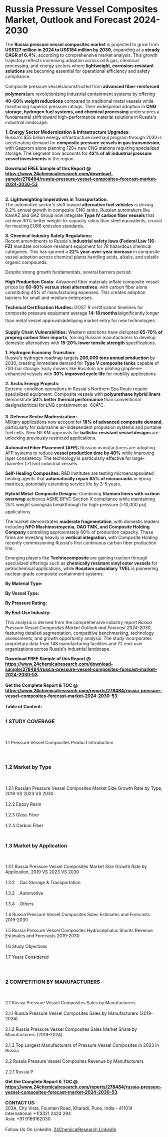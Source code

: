 <h1>Russia Pressure Vessel Composites Market, Outlook and Forecast 2024-2030</h1><p>The <strong>Russia pressure vessel composites market</strong> is projected to grow from <strong>US$127 million in 2024 to US$184 million by 2030</strong>, expanding at a <strong>steady CAGR of 6.4%</strong>, according to comprehensive market analysis. This growth trajectory reflects increasing adoption across oil &amp; gas, chemical processing, and energy sectors where <strong>lightweight, corrosion-resistant solutions</strong> are becoming essential for operational efficiency and safety compliance.</p><p>Composite pressure vesselsâconstructed from <strong>advanced fiber-reinforced polymers</strong>âare revolutionizing industrial containment systems by offering <strong>40-60% weight reductions</strong> compared to traditional metal vessels while maintaining superior pressure ratings. Their widespread adoption in <strong>CNG storage, hydrogen fuel systems, and chemical processing</strong> underscores a fundamental shift toward high-performance material solutions in Russia's industrial landscape.</p><p><strong>1. Energy Sector Modernization &amp; Infrastructure Upgrades:</strong><br>
Russia's $55 billion energy infrastructure overhaul program through 2030 is accelerating demand for <strong>composite pressure vessels in gas transmission</strong>, with Gazprom alone planning 120+ new CNG stations requiring specialized storage. The segment now accounts for <strong>42% of all industrial pressure vessel investments</strong> in the region.</p><div><b>Download FREE Sample of this Report @ 
            <a href="https://www.24chemicalresearch.com/download-sample/278484/russia-pressure-vessel-composites-forecast-market-2024-2030-53">
            https://www.24chemicalresearch.com/download-sample/278484/russia-pressure-vessel-composites-forecast-market-2024-2030-53</a></b></div><br><p><strong>2. Lightweighting Imperatives in Transportation:</strong><br>
The automotive sector's shift toward <strong>alternative fuel vehicles</strong> is driving 8.2% annual growth in composite CNG tanks. Russian automakers like KamAZ and GAZ Group now integrate <strong>Type IV carbon fiber vessels</strong> that achieve 30% better weight-to-capacity ratios than steel equivalents, crucial for meeting EUR6 emission standards.</p><p><strong>3. Chemical Industry Safety Regulations:</strong><br>
Recent amendments to Russia's <strong>industrial safety laws (Federal Law 116-FZ)</strong> mandate corrosion-resistant equipment for 78 hazardous chemical categories. This has spurred a <strong>22% year-over-year increase</strong> in composite vessel adoption across chemical plants handling acids, alkalis, and volatile organic compounds.</p><p>Despite strong growth fundamentals, several barriers persist:</p><p><strong>High Production Costs:</strong> Advanced fiber materials inflate composite vessel prices by <strong>60-80% versus steel alternatives</strong>, with carbon fiber alone constituting 45% of manufacturing expenses. This creates adoption barriers for small and medium enterprises.</p><p><strong>Technical Certification Hurdles:</strong> GOST R certification timelines for composite pressure equipment average <strong>14-18 months</strong>âsignificantly longer than metal vessel approvalsâdelaying market entry for new technologies.</p><p><strong>Supply Chain Vulnerabilities:</strong> Western sanctions have disrupted <strong>65-70% of prepreg carbon fiber imports</strong>, forcing Russian manufacturers to develop domestic alternatives with <strong>15-20% lower tensile strength</strong> specifications.</p><p><strong>1. Hydrogen Economy Transition:</strong><br>
Russia's hydrogen roadmap targets <strong>200,000 tons annual production</strong> by 2030, creating immediate demand for <strong>Type V composite tanks</strong> capable of 700-bar storage. Early movers like Rosatom are piloting graphene-enhanced vessels with <strong>30% improved cycle life</strong> for mobility applications.</p><p><strong>2. Arctic Energy Projects:</strong><br>
Extreme-condition operations in Russia's Northern Sea Route require specialized equipment. Composite vessels with <strong>polyurethane hybrid liners</strong> demonstrate <strong>50% better thermal performance</strong> than conventional designsâcritical for LNG containment at -60Â°C.</p><p><strong>3. Defense Sector Modernization:</strong><br>
Military applications now account for <strong>18% of advanced composite demand</strong>, particularly for submarine air-independent propulsion systems and portable fuel cells. New NII KM approvals for <strong>ballistic-resistant vessel designs</strong> are unlocking previously restricted applications.</p><p><strong>Automated Fiber Placement (AFP):</strong> Russian manufacturers are adopting AFP systems to reduce <strong>vessel production time by 40%</strong> while improving layer consistency. The technology is particularly effective for large-diameter (&gt;1.5m) industrial vessels.</p><p><strong>Self-Healing Composites:</strong> R&amp;D institutes are testing microencapsulated healing agents that <strong>automatically repair 85% of microcracks</strong> in epoxy matrices, potentially extending service life by 3-5 years.</p><p><strong>Hybrid Metal-Composite Designs:</strong> Combining <strong>titanium liners with carbon overwrap</strong> achieves ASME BPVC Section X compliance while maintaining 25% weight savingsâa breakthrough for high-pressure (&gt;10,000 psi) applications.</p><p>The market demonstrates <strong>moderate fragmentation</strong>, with domestic leaders including <strong>NPO Mashinostroyenia, OAO TMK, and Composite Holding Company</strong> controlling approximately 60% of production capacity. These firms are investing heavily in <strong>vertical integration</strong>, with Composite Holding recently commissioning Russia's first continuous carbon fiber production line.</p><p>Emerging players like <strong>Technocomposite</strong> are gaining traction through specialized offerings such as <strong>chemically resistant vinyl ester vessels</strong> for petrochemical applications, while <strong>Rosatom subsidiary TVEL</strong> is pioneering nuclear-grade composite containment systems.</p><p><strong>By Material Type:</strong></p><p><strong>By Vessel Type:</strong></p><p><strong>By Pressure Rating:</strong></p><p><strong>By End-Use Industry:</strong></p><p>This analysis is derived from the comprehensive industry report <em>Russia Pressure Vessel Composites Market Outlook and Forecast 2024-2030</em>, featuring detailed segmentation, competitive benchmarking, technology assessments, and growth opportunity analysis. The study incorporates proprietary data from 148 manufacturing facilities and 72 end-user organizations across Russia's industrial landscape.</p><div><b>Download FREE Sample of this Report @ 
            <a href="https://www.24chemicalresearch.com/download-sample/278484/russia-pressure-vessel-composites-forecast-market-2024-2030-53">
            https://www.24chemicalresearch.com/download-sample/278484/russia-pressure-vessel-composites-forecast-market-2024-2030-53</a></b></div><br><div><b>Get the Complete Report & TOC @ 
            <a href="https://www.24chemicalresearch.com/reports/278484/russia-pressure-vessel-composites-forecast-market-2024-2030-53">
            https://www.24chemicalresearch.com/reports/278484/russia-pressure-vessel-composites-forecast-market-2024-2030-53</a></b></div><br>
            <b>Table of Content:</b><p><h2><span style="font-size:16px"><strong>1 STUDY COVERAGE</strong></span></h2><br />
<p>1.1 Pressure Vessel Composites Product Introduction</p><br />
<h2><span style="font-size:16px"><strong>1.2 Market by Type</strong></span></h2><br />
<p>1.2.1 Russian Pressure Vessel Composites Market Size Growth Rate by Type, 2019 VS 2023 VS 2030<br /><br />
1.2.2 Epoxy Resin&nbsp;&nbsp; &nbsp;<br /><br />
1.2.3 Glass Fiber<br /><br />
1.2.4 Carbon Fiber<br /><br />
<h2><span style="font-size:16px"><strong>1.3 Market by Application</strong></span></h2><br />
<p>1.3.1 Russia Pressure Vessel Composites Market Size Growth Rate by Application, 2019 VS 2023 VS 2030<br /><br />
1.3.2&nbsp;&nbsp; &nbsp;Gas Storage & Transportation<br /><br />
1.3.3&nbsp;&nbsp; &nbsp;Automotive<br /><br />
1.3.4&nbsp;&nbsp; &nbsp;Others<br /><br />
1.4 Russia Pressure Vessel Composites Sales Estimates and Forecasts 2019-2030<br /><br />
1.5 Russia Pressure Vessel Composites Hydrocephalus Shunts Revenue Estimates and Forecasts 2019-2030<br /><br />
1.6 Study Objectives<br /><br />
1.7 Years Considered</p><br />
<h2><span style="font-size:16px"><strong>2 COMPETITION BY MANUFACTURERS</strong></span></h2><br />
<p>2.1 Russia Pressure Vessel Composites Sales by Manufacturers<br /><br />
2.1.1 Russia Pressure Vessel Composites Sales by Manufacturers (2019-2024)<br /><br />
2.1.2 Russia Pressure Vessel Composites Sales Market Share by Manufacturers (2019-2024)<br /><br />
2.1.3 Top Largest Manufacturers of Pressure Vessel Composites in 2023 in Russia<br /><br />
2.2 Russia Pressure Vessel Composites Revenue by Manufacturers<br /><br />
2.2.1 Russia P</p><div><b>Get the Complete Report & TOC @ 
            <a href="https://www.24chemicalresearch.com/reports/278484/russia-pressure-vessel-composites-forecast-market-2024-2030-53">
            https://www.24chemicalresearch.com/reports/278484/russia-pressure-vessel-composites-forecast-market-2024-2030-53</a></b></div><br><b>CONTACT US:</b><br>
            203A, City Vista, Fountain Road, Kharadi, Pune, India - 411014<br>
            International: +1(332) 2424 294<br>
            Asia: +91 9169162030 <br><br>
            Follow Us On LinkedIn: <a href="https://www.linkedin.com/company/24chemicalresearch/">24ChemicalResearch LinkedIn</a>